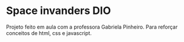 # Space invanders DIO

Projeto feito em aula com a professora Gabriela Pinheiro. Para reforçar conceitos de html, css e javascript.


